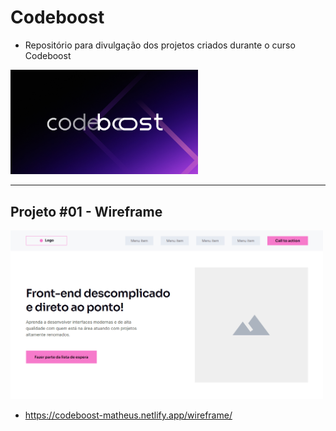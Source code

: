 # Codeboost

- Repositório para divulgação dos projetos criados durante o curso Codeboost

<img src=".github/cover.jpg" alt="Codeboost" width="300">

---

## Projeto #01 - Wireframe

<a href="https://codeboost-matheus.netlify.app/wireframe/"><img src=".github/wireframe.png" alt="Projeto Wireframe" width="500"></a>

- https://codeboost-matheus.netlify.app/wireframe/
